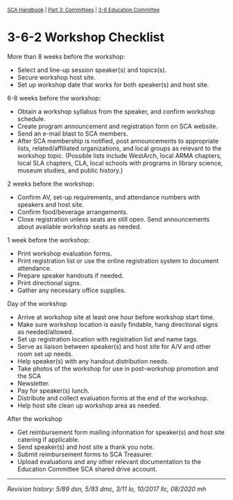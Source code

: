 <sup>[SCA Handbook](/sca-handbook/index.html) | [Part 3: Committees](../03_committees/index.html) | [3-6 Education Committee](../03_committees/03-06_education.html)</sup> 

# 3-6-2 Workshop Checklist

More than 8 weeks before the workshop:
- Select and line-up session speaker(s) and topics(s).
- Secure workshop host site.
- Set up workshop date that works for both speaker(s) and host site.

6-8 weeks before the workshop:
- Obtain a workshop syllabus from the speaker, and confirm workshop schedule.
- Create program announcement and registration form on SCA website.
- Send an e-mail blast to SCA members.
- After SCA membership is notified, post announcements to appropriate lists, related/affiliated organizations, and local groups as relevant to the workshop topic. (Possible lists include WestArch, local ARMA chapters, local SLA chapters, CLA, local schools with programs in library science, museum studies, and public history.)

2 weeks before the workshop:
- Confirm AV, set-up requirements, and attendance numbers with speakers and host site.
- Confirm food/beverage arrangements.
- Close registration unless seats are still open. Send announcements about available workshop seats as needed.

1 week before the workshop:
- Print workshop evaluation forms.
- Print registration list or use the online registration system to document attendance.
- Prepare speaker handouts if needed.
- Print directional signs.
- Gather any necessary office supplies.

Day of the workshop
- Arrive at workshop site at least one hour before workshop start time.
- Make sure workshop location is easily findable, hang directional signs as needed/allowed.
- Set up registration location with registration list and name tags.
- Serve as liaison between speaker(s) and host site for A/V and other room set up needs.
- Help speaker(s) with any handout distribution needs.
- Take photos of the workshop for use in post-workshop promotion and the SCA
- Newsletter.
- Pay for speaker(s) lunch.
- Distribute and collect evaluation forms at the end of the workshop.
- Help host site clean up workshop area as needed.

After the workshop
- Get reimbursement form mailing information for speaker(s) and host site catering if applicable.
- Send speaker(s) and host site a thank you note.
- Submit reimbursement forms to SCA Treasurer.
- Upload evaluations and any other relevant documentation to the Education Committee SCA shared drive account.
 
 ***
 
_Revision history: 5/89 dsn, 5/93 dmc, 3/11 lo, 10/2017 llc, 08/2020 mh_
